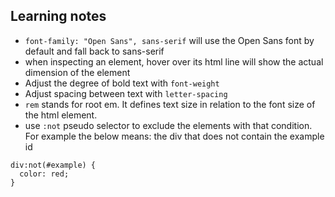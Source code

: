 ## Learning notes
- `font-family: "Open Sans", sans-serif` will use the Open Sans font by default and fall back to sans-serif
- when inspecting an element, hover over its html line will show the actual dimension of the element
- Adjust the degree of bold text with `font-weight`
- Adjust spacing between text with `letter-spacing`
- `rem` stands for root em. It defines text size in relation to the font size of the html element.
- use `:not` pseudo selector to exclude the elements with that condition. For example the below means: the div that does not contain the example id
```
div:not(#example) {
  color: red;
}
```